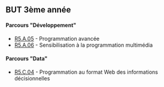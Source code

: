 ## BUT 3ème année

#### Parcours "Développement"
- [R5.A.05](./R5A05) - Programmation avancée
- [R5.A.06](./R5A06) - Sensibilisation à la programmation multimédia

#### Parcours "Data"
- [R5.C.04](./R5C04) - Programmation au format Web des informations décisionnelles


